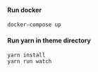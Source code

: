 #### Run docker

```
docker-compose up
```

#### Run yarn in theme directory

```
yarn install
yarn run watch
```